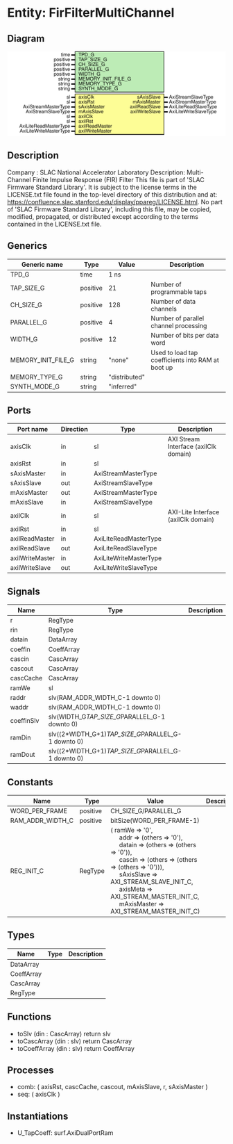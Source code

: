 # Entity: FirFilterMultiChannel

## Diagram

![Diagram](FirFilterMultiChannel.svg "Diagram")
## Description

Company    : SLAC National Accelerator Laboratory
Description: Multi-Channel Finite Impulse Response (FIR) Filter
This file is part of 'SLAC Firmware Standard Library'.
It is subject to the license terms in the LICENSE.txt file found in the
top-level directory of this distribution and at:
   https://confluence.slac.stanford.edu/display/ppareg/LICENSE.html.
No part of 'SLAC Firmware Standard Library', including this file,
may be copied, modified, propagated, or distributed except according to
the terms contained in the LICENSE.txt file.
## Generics

| Generic name       | Type     | Value         | Description                                       |
| ------------------ | -------- | ------------- | ------------------------------------------------- |
| TPD_G              | time     | 1 ns          |                                                   |
| TAP_SIZE_G         | positive | 21            | Number of programmable taps                       |
| CH_SIZE_G          | positive | 128           | Number of data channels                           |
| PARALLEL_G         | positive | 4             | Number of parallel channel processing             |
| WIDTH_G            | positive | 12            | Number of bits per data word                      |
| MEMORY_INIT_FILE_G | string   | "none"        | Used to load tap coefficients into RAM at boot up |
| MEMORY_TYPE_G      | string   | "distributed" |                                                   |
| SYNTH_MODE_G       | string   | "inferred"    |                                                   |
## Ports

| Port name       | Direction | Type                   | Description                           |
| --------------- | --------- | ---------------------- | ------------------------------------- |
| axisClk         | in        | sl                     | AXI Stream Interface (axilClk domain) |
| axisRst         | in        | sl                     |                                       |
| sAxisMaster     | in        | AxiStreamMasterType    |                                       |
| sAxisSlave      | out       | AxiStreamSlaveType     |                                       |
| mAxisMaster     | out       | AxiStreamMasterType    |                                       |
| mAxisSlave      | in        | AxiStreamSlaveType     |                                       |
| axilClk         | in        | sl                     | AXI-Lite Interface (axilClk domain)   |
| axilRst         | in        | sl                     |                                       |
| axilReadMaster  | in        | AxiLiteReadMasterType  |                                       |
| axilReadSlave   | out       | AxiLiteReadSlaveType   |                                       |
| axilWriteMaster | in        | AxiLiteWriteMasterType |                                       |
| axilWriteSlave  | out       | AxiLiteWriteSlaveType  |                                       |
## Signals

| Name       | Type                                                | Description |
| ---------- | --------------------------------------------------- | ----------- |
| r          | RegType                                             |             |
| rin        | RegType                                             |             |
| datain     | DataArray                                           |             |
| coeffin    | CoeffArray                                          |             |
| cascin     | CascArray                                           |             |
| cascout    | CascArray                                           |             |
| cascCache  | CascArray                                           |             |
| ramWe      | sl                                                  |             |
| raddr      | slv(RAM_ADDR_WIDTH_C-1 downto 0)                    |             |
| waddr      | slv(RAM_ADDR_WIDTH_C-1 downto 0)                    |             |
| coeffinSlv | slv(WIDTH_G*TAP_SIZE_G*PARALLEL_G-1 downto 0)       |             |
| ramDin     | slv((2*WIDTH_G+1)*TAP_SIZE_G*PARALLEL_G-1 downto 0) |             |
| ramDout    | slv((2*WIDTH_G+1)*TAP_SIZE_G*PARALLEL_G-1 downto 0) |             |
## Constants

| Name             | Type     | Value                                                                                                                                                                                                                                                                                                                                                                                                                                                                                                                                                  | Description |
| ---------------- | -------- | ------------------------------------------------------------------------------------------------------------------------------------------------------------------------------------------------------------------------------------------------------------------------------------------------------------------------------------------------------------------------------------------------------------------------------------------------------------------------------------------------------------------------------------------------------ | ----------- |
| WORD_PER_FRAME   | positive |  CH_SIZE_G/PARALLEL_G                                                                                                                                                                                                                                                                                                                                                                                                                                                                                                                                  |             |
| RAM_ADDR_WIDTH_C | positive |  bitSize(WORD_PER_FRAME-1)                                                                                                                                                                                                                                                                                                                                                                                                                                                                                                                             |             |
| REG_INIT_C       | RegType  |  (       ramWe       => '0',<br><span style="padding-left:20px">       addr        => (others => '0'),<br><span style="padding-left:20px">       datain      => (others => (others => '0')),<br><span style="padding-left:20px">       cascin      => (others => (others => (others => '0'))),<br><span style="padding-left:20px">       sAxisSlave  => AXI_STREAM_SLAVE_INIT_C,<br><span style="padding-left:20px">       axisMeta    => AXI_STREAM_MASTER_INIT_C,<br><span style="padding-left:20px">       mAxisMaster => AXI_STREAM_MASTER_INIT_C) |             |
## Types

| Name       | Type | Description |
| ---------- | ---- | ----------- |
| DataArray  |      |             |
| CoeffArray |      |             |
| CascArray  |      |             |
| RegType    |      |             |
## Functions
- toSlv <font id="function_arguments">(din : CascArray) </font> <font id="function_return">return slv </font>
- toCascArray <font id="function_arguments">(din : slv) </font> <font id="function_return">return CascArray </font>
- toCoeffArray <font id="function_arguments">(din : slv) </font> <font id="function_return">return CoeffArray </font>
## Processes
- comb: ( axisRst, cascCache, cascout, mAxisSlave, r, sAxisMaster )
- seq: ( axisClk )
## Instantiations

- U_TapCoeff: surf.AxiDualPortRam
